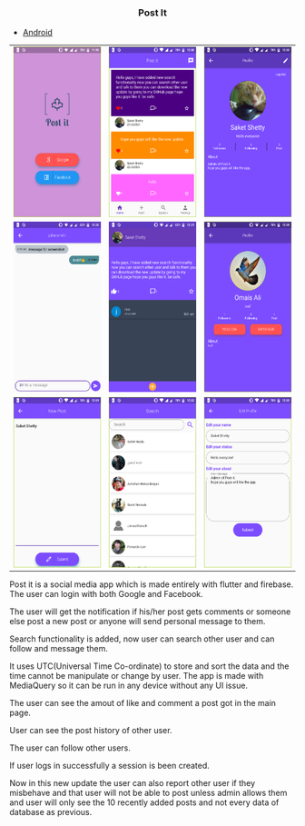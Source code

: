 <center><h3>Post It</h3></center>

- [Android](https://play.google.com/store/apps/details?id=com.saketshetty.postit)

<table>
  <tr>
    <td><img src="material/login.png" width="180" height="300"></td>
     <td><img src="material/homepage.png" width="180" height="300"></td>
     <td><img src="material/profile.png" width="180" height="300"></td>
  </tr>
    <tr>
     <td><img src="material/message.png" width="180" height="300"></td>
     <td><img src="material/postdata.png" width="180" height="300"></td>
     <td><img src="material/frndprofile.png" width="180" height="300"></td>
   </tr>
  <tr>
     <td><img src="material/post.png" width="180" height="300"></td>
     <td><img src="material/search.png" width="180" height="300"></td>
     <td><img src="material/update.png" width="180" height="300"></td>
   </tr>

</table>


Post it is a social media app which is made entirely with flutter and firebase.
The user can login with both Google and Facebook.<br>

The user will get the notification if his/her post gets comments or someone else post a new post or anyone will send personal message to them. <br>

Search functionality is added, now user can search other user and can follow and message them. <br>

It uses UTC(Universal Time Co-ordinate) to store and sort the data and the time cannot be manipulate or change by user.
The app is made with MediaQuery so it can be run in any device without any UI issue.<br>

The user can see the amout of like and comment a post got in the main page.<br>

User can see the post history of other user.<br>

The user can follow other users.<br>

If user logs in successfully a session is been created.<br>

Now in this new update the user can also report other user if they misbehave and that user will not be able to post unless admin allows them and user will only see the 10 recently added posts and not every data of database as previous.<br>

